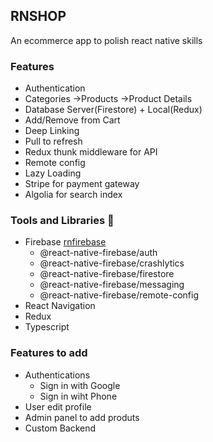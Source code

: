 ## RNSHOP

An ecommerce app to polish react native skills

### Features

- Authentication
- Categories ->Products ->Product Details
- Database Server(Firestore) + Local(Redux)
- Add/Remove from Cart
- Deep Linking
- Pull to refresh
- Redux thunk middleware for API
- Remote config
- Lazy Loading
- Stripe for payment gateway
- Algolia for search index

### Tools and Libraries :hammer:

- Firebase [rnfirebase](https://rnfirebase.io/)
  - @react-native-firebase/auth
  - @react-native-firebase/crashlytics
  - @react-native-firebase/firestore
  - @react-native-firebase/messaging
  - @react-native-firebase/remote-config
- React Navigation
- Redux
- Typescript

### Features to add

- Authentications
  - Sign in with Google
  - Sign in wiht Phone
- User edit profile
- Admin panel to add produts
- Custom Backend
